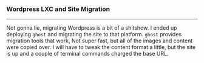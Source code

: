 ### Wordpress LXC and Site Migration
----------
Not gonna lie, migrating Wordpress is a bit of a shitshow. I ended up deploying `ghost` and migrating the site to that platform. `ghost` provides migration tools that work, Not super fast, but all of the images and content were copied over. I will have to tweak the content format a little, but the site is up and a couple of terminal commands charged the base URL.
